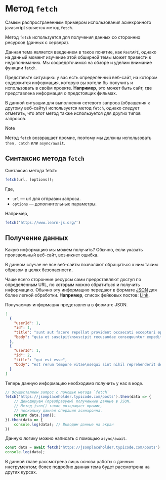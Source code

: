 # Метод `fetch`

Самым распространенным примером использования асинхронного javascript является метод `fetch`.

Метод `fetch` используется для получения данных со сторонних ресурсов (данных с сервера).

Данная тема является введением в такое понятие, как `RestAPI`, однако на данный момент изучение этой обширной темы может привести к недопониманию. Мы сосредоточимся на обзоре и уделим внимание функции `fetch`.

Представьте ситуацию: у вас есть определённый веб-сайт, на котором содержится информация, которую вы хотели бы получить и использовать в своём проекте. **Например**, это может быть сайт, где представлена информация о предстоящих фильмах.

В данной ситуации для выполнения сетевого запроса (обращения к другому веб-сайту) используется метод `fetch`, однако следует отметить, что этот метод также используется для других типов запросов.

> [!NOTE]
> Метод `fetch` возвращает промис, поэтому мы должны использовать `then, catch` или `async/await`.

## Синтаксис метода `fetch`

Синтаксис метода fetch:
```js
fetch(url, [options]);
```

Где,
- `url` — url для отправки запроса.
- `options` — дополнительные параметры.

Например,
```js
fetch('https://www.learn-js.org/')
```

## Получение данных

Какую информацию мы можем получить? Обычно, если указать произвольный веб-сайт, возникнет ошибка. 

В данном случае не все веб-сайты позволяют обращаться к ним таким образом в целях безопасности.

Чаще всего сторонние ресурсы сами предоставляют доступ по определенным URL, по которым можно обратиться и получить информацию. Обычно эту информацию передают в формате [JSON](../06_advanced_objects/66_json.md) для более легкой обработки. **Например**, список фейковых постов: [Link](https://jsonplaceholder.typicode.com/posts).

Получаемая информация представлена в формате JSON.

```json
[
  {
    "userId": 1,
    "id": 1,
    "title": "sunt aut facere repellat provident occaecati excepturi optio reprehenderit",
    "body": "quia et suscipit\nsuscipit recusandae consequuntur expedita et cum\nreprehenderit molestiae ut ut quas totam\nnostrum rerum est autem sunt rem eveniet architecto"
  },
  {
    "userId": 1,
    "id": 2,
    "title": "qui est esse",
    "body": "est rerum tempore vitae\nsequi sint nihil reprehenderit dolor beatae ea dolores neque\nfugiat blanditiis voluptate porro vel nihil molestiae ut reiciendis\nqui aperiam non debitis possimus qui neque nisi nulla"
  }
]
```

Теперь данную информацию необходимо получить у нас в коде.

```js
// Осуществляем запрос с помощью метода `fetch`
fetch('https://jsonplaceholder.typicode.com/posts').then(data => {
    // Декодируем (преобразуем) полученные данные в JSON.
    // Метод json() также возвращает промис,
    // поскольку данная операция асинхронна.
    return data.json(); 
}).then(data => {
    console.log(data); // Выводим данные на экран
})
```

Данную логику можно написать с помощью `async/await`.

```js
const data = await fetch('https://jsonplaceholder.typicode.com/posts');
console.log(data);
```

В данной главе рассмотрена лишь основа работы с данным инструментом; более подробно данная тема будет рассмотрена на других курсах.